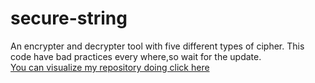 # secure-string
An encrypter and decrypter tool with five different types of cipher. This code have bad practices every where,so wait for the update.<br>
<a href="https://jugaman.github.io/secure-string/">You can visualize my repository doing click here</a>
